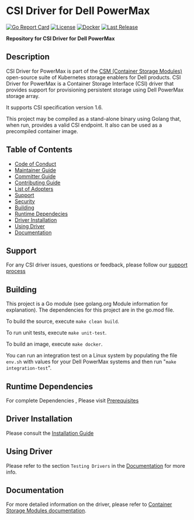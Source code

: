 # CSI Driver for Dell PowerMax
[![Go Report Card](https://goreportcard.com/badge/github.com/dell/csi-powermax?style=flat-square)](https://goreportcard.com/report/github.com/dell/csi-powermax)
[![License](https://img.shields.io/github/license/dell/csi-powermax?style=flat-square&color=blue&label=License)](https://github.com/dell/csi-powermax/blob/main/LICENSE)
[![Docker](https://img.shields.io/docker/pulls/dellemc/csi-powermax.svg?logo=docker&style=flat-square&label=Pulls)](https://hub.docker.com/r/dellemc/csi-powermax)
[![Last Release](https://img.shields.io/github/v/release/dell/csi-powermax?label=Latest&style=flat-square&logo=go)](https://github.com/dell/csi-powermax/releases)

**Repository for CSI Driver for Dell PowerMax**

## Description
CSI Driver for PowerMax is part of the [CSM (Container Storage Modules)](https://github.com/dell/csm) open-source suite of Kubernetes storage enablers for Dell products. CSI Driver for PowerMax is a Container Storage Interface (CSI) driver that provides support for provisioning persistent storage using Dell PowerMax storage array. 

It supports CSI specification version 1.6.

This project may be compiled as a stand-alone binary using Golang that, when run, provides a valid CSI endpoint. It also can be used as a precompiled container image.

## Table of Contents

* [Code of Conduct](https://github.com/dell/csm/blob/main/docs/CODE_OF_CONDUCT.md)
* [Maintainer Guide](https://github.com/dell/csm/blob/main/docs/MAINTAINER_GUIDE.md)
* [Committer Guide](https://github.com/dell/csm/blob/main/docs/COMMITTER_GUIDE.md)
* [Contributing Guide](https://github.com/dell/csm/blob/main/docs/CONTRIBUTING.md)
* [List of Adopters](https://github.com/dell/csm/blob/main/docs/ADOPTERS.md)
* [Support](#support)
* [Security](https://github.com/dell/csm/blob/main/docs/SECURITY.md)
* [Building](#building)
* [Runtime Dependecies](#runtime-dependencies)
* [Driver Installation](#driver-installation)
* [Using Driver](#using-driver)
* [Documentation](#documentation)

## Support
For any CSI driver issues, questions or feedback, please follow our [support process](https://github.com/dell/csm/blob/main/docs/SUPPORT.md)

## Building
This project is a Go module (see golang.org Module information for explanation). 
The dependencies for this project are in the go.mod file.

To build the source, execute `make clean build`.

To run unit tests, execute `make unit-test`.

To build an image, execute `make docker`.

You can run an integration test on a Linux system by populating the file `env.sh` with values for your Dell PowerMax systems and then run "`make integration-test`".

## Runtime Dependencies
For complete Dependencies , Please visit [Prerequisites](https://dell.github.io/csm-docs/docs/csidriver/installation/helm/powermax/#prerequisites)


## Driver Installation
Please consult the [Installation Guide](https://dell.github.io/csm-docs/docs/csidriver/installation)

## Using Driver
Please refer to the section `Testing Drivers` in the [Documentation](https://dell.github.io/csm-docs/docs/csidriver/installation/test/) for more info.

## Documentation
For more detailed information on the driver, please refer to [Container Storage Modules documentation](https://dell.github.io/csm-docs/).
